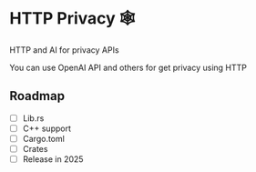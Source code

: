 # HTTP Privacy 🕸️

HTTP and AI for privacy APIs

You can use OpenAI API and others for get privacy using HTTP

## Roadmap

- [ ] Lib.rs
- [ ] C++ support
- [ ] Cargo.toml
- [ ] Crates
- [ ] Release in 2025
